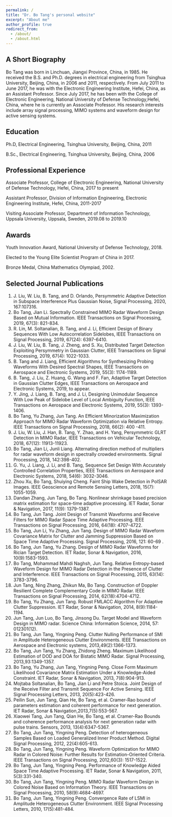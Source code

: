 ```yaml
---
permalink: /
title: "Dr. Bo Tang's personal website"
excerpt: "About me"
author_profile: true
redirect_from: 
  - /about/
  - /about.html
---
```




A Short Biography
------
Bo Tang was born in Linchuan, Jiangxi Province, China, in 1985. He received the B.S. and Ph.D. degrees in electrical engineering from Tsinghua University, Beijing, China, in 2006 and 2011, respectively. From July 2011 to June 2017, he was with the Electronic Engineering Institute, Hefei, China, as an Assistant Professor. Since July 2017, he has been with the College of Electronic Engineering, National University of Defense Technology,Hefei, China, where he is currently an Associate Professor. His research interests include array signal processing, MIMO systems and waveform design for active sensing systems.

Education
------
Ph.D, Electrical Engineering, Tsinghua University, Beijing, China, 2011

B.Sc., Electrical Engineering, Tsinghua University, Beijing, China, 2006

Professional Experience
------
Associate Professor, College of Electronic Engineering, National University of Defense Technology, Hefei, China, 2017 to present

Assistant Professor, Division of Information Engineering, Electronic Engineering Institute, Hefei, China, 2011-2017 

Visiting Associate Professor, Department of Information Technology, Uppsala University, Uppsala, Sweden, 2019.08 to 2019.10

Awards
------
Youth Innovation Award, National University of Defense Technology, 2018.

Elected to the Young Elite Scientist Program of China in 2017.

Bronze Medal, China Mathematics Olympiad, 2002.

Selected Journal Publications
------
1.	J. Liu, W. Liu, B. Tang, and D. Orlando, Persymmetric Adaptive Detection in Subspace Interference Plus Gaussian Noise, Signal Processing, 2020, 167:107316.
2.	Bo Tang, Jian Li. Spectrally Constrained MIMO Radar Waveform Design Based on Mutual Information. IEEE Transactions on Signal Processing, 2019, 67(3): 821-834.
3.	R. Lin, M. Soltanalian, B. Tang, and J. Li, Efficient Design of Binary Sequences With Low Autocorrelation Sidelobes, IEEE Transactions on Signal Processing, 2019, 67(24): 6397-6410.
4.	J. Liu, W. Liu, B. Tang, J. Zheng, and S. Xu, Distributed Target Detection Exploiting Persymmetry in Gaussian Clutter, IEEE Transactions on Signal Processing, 2019, 67(4): 1022-1033.
5.	B. Tang and J. Liang, Efficient Algorithms for Synthesizing Probing Waveforms With Desired Spectral Shapes, IEEE Transactions on Aerospace and Electronic Systems, 2019, 55(3): 1174-1189.
6.	B. Tang, J. Liu, Z. Huang, G. Wang and F. Fan, Adaptive Target Detection in Gaussian Clutter Edges, IEEE Transactions on Aerospace and Electronic Systems, 2019, to appear. 
7.	Y. Jing, J. Liang, B. Tang, and J. Li, Designing Unimodular Sequence With Low Peak of Sidelobe Level of Local Ambiguity Function, IEEE Transactions on Aerospace and Electronic Systems, 2019, 55(3): 1393-1406.
8.	Bo Tang, Yu Zhang, Jun Tang. An Efficient Minorization Maximization Approach for MIMO Radar Waveform Optimization via Relative Entropy. IEEE Transactions on Signal Processing, 2018, 66(2): 400 -411. 
9.	J. Liu, W. Liu, J. Han, B. Tang, Y. Zhao, and H. Yang, Persymmetric GLRT Detection in MIMO Radar, IEEE Transactions on Vehicular Technology, 2018, 67(12): 11913-11923.
10.	Bo Tang, Jian Li, Junli Liang. Alternating direction method of multipliers for radar waveform design in spectrally crowded environments. Signal Processing, 2018, 142:398-402.
11.	G. Yu, J. Liang, J. Li, and B. Tang, Sequence Set Design With Accurately Controlled Correlation Properties, IEEE Transactions on Aerospace and Electronic Systems, 2018, 54(6): 3032-3046.
12.	Zhou Xu, Bo Tang, Shuiying Cheng. Faint Ship Wake Detection in PolSAR Images. IEEE Geoscience and Remote Sensing Letters, 2018, 15(7): 1055-1059.
13.	Dandan Zhang, Jun Tang, Bo Tang. Nonlinear shrinkage based precision matrix estimation for space-time adaptive processing. IET Radar, Sonar & Navigation, 2017, 11(9): 1379-1387.
14.	Bo Tang, Jun Tang. Joint Design of Transmit Waveforms and Receive Filters for MIMO Radar Space Time Adaptive Processing. IEEE Transactions on Signal Processing, 2016, 64(18): 4707-4722.
15.	Bo Tang, Jun Li, Yu Zhang, Jun Tang. Design of MIMO Radar Waveform Covariance Matrix for Clutter and Jamming Suppression Based on Space Time Adaptive Processing. Signal Processing, 2016, 121: 60-69 .
16.	Bo Tang, Jun Tang, Yu Zhang. Design of MIMO Radar Waveforms for Rician Target Detection. IET Radar, Sonar & Navigation, 2016, 10(9):1583-1593. 
17.	Bo Tang, Mohammad Mahdi Naghsh, Jun Tang. Relative Entropy-based Waveform Design for MIMO Radar Detection in the Presence of Clutter and Interference. IEEE Transactions on Signal Processing, 2015, 63(14): 3783-3796. 
18.	Jun Tang, Ning Zhang, Zhikun Ma, Bo Tang. Construction of Doppler Resilient Complete Complementary Code in MIMO Radar. IEEE Transactions on Signal Processing, 2014, 62(18):4704-4712.
19.	Bo Tang, Yu Zhang, Jun Tang. Robust FMLACC Algorithm For Adaptive Clutter Suppression. IET Radar, Sonar & Navigation, 2014, 8(9):1184-1194. 
20.	Jun Tang, Jun Luo, Bo Tang, Jinsong Du. Target Model and Waveform Design in MIMO radar. Science China: Information Science, 2014, 57: 012301(12). 
21.	Bo Tang, Jun Tang, Yingning Peng. Clutter Nulling Performance of SMI in Amplitude Heterogeneous Clutter Environments. IEEE Transactions on Aerospace and Electronic systems, 2013,49(2):1366-1373.
22.	Bo Tang, Jun Tang, Yu Zhang, Zhidong Zheng. Maximum Likelihood Estimation of DOD and DOA for Bistatic MIMO Radar. Signal Processing, 2013,93:1349-1357. 
23.	Bo Tang, Yu Zhang, Jun Tang, Yingning Peng. Close Form Maximum Likelihood Covariance Matrix Estimation Under a Knowledge-Aided Constraint. IET Radar, Sonar & Navigation, 2013, 7(8):904-913. 
24.	Mojtaba Soltanalian, Bo Tang, Jian Li and Petre Stoica. Joint Design of the Receive Filter and Transmit Sequence For Active Sensing. IEEE Signal Processing Letters, 2013, 20(5):423-426.
25.	 Peilin Sun, Jun Tang, Qian He, Bo Tang, et al. Cramer-Rao bound of parameters estimation and coherent performance for next generation. IET Radar, Sonar & Navigation,2013,7(5):553-567.
26.	Xiaowei Tang, Jun Tang, Qian He, Bo Tang, et al. Cramer-Rao Bounds and coherence performance analysis for next generation radar with pulse trains. Sensors, 2013, 13(4):6347-5367. 
27.	Bo Tang, Jun Tang, Yingning Peng. Detection of heterogeneous Samples Based on Loaded Generalized Inner Product Method. Digital Signal Processing, 2012, 22(4):605-613.
28.	Bo Tang, Jun Tang, Yingning Peng. Waveform Optimization for MIMO Radar in Colored Noise: Further Results for Estimation-Oriented Criteria. IEEE Transactions on Signal Processing,  2012,60(3): 1517-1522. 
29.	Bo Tang, Jun Tang, Yingning Peng. Performance of Knowledge Aided Space Time Adaptive Processing. IET Radar, Sonar & Navigation, 2011, 5(3):331-340. 
30.	Bo Tang, Jun Tang, Yingning Peng. MIMO Radar Waveform Design in Colored Noise Based on Information Theory. IEEE Transactions on Signal Processing, 2010, 58(9):4684-4697.
31.	Bo Tang, Jun Tang, Yingning Peng. Convergence Rate of LSMI in Amplitude Heterogeneous Clutter Environment. IEEE Signal Processing Letters, 2010, 17(5):481-484. 




